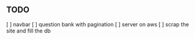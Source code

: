 ## TODO

[ ] navbar
[ ] question bank with pagination
[ ] server on aws
[ ] scrap the site and fill the db